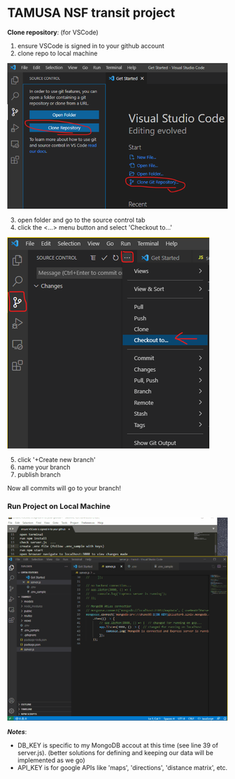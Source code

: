 # TAMUSA NSF transit project

**Clone repository**: (for VSCode)

1. ensure VSCode is signed in to your github account
2. clone repo to local machine
<img src="vscode1.png" alt="Clone Repo">

3. open folder and go to the source control tab
4. click the <...> menu button and select 'Checkout to...'
<img src="vscode2.png" alt="Checkout Branch">

5. click '+Create new branch'
6. name your branch
7. publish branch

Now all commits will go to your branch!

### Run Project on Local Machine
<img src="start_local_server.gif" alt="npm install / npm start">

***Notes***:
- DB_KEY is specific to my MongoDB accout at this time (see line 39 of server.js).  (better solutions for defining and keeping our data will be implemented as we go)
- API_KEY is for google APIs like 'maps', 'directions', 'distance matrix', etc.  
